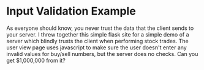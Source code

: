 Input Validation Example
========================

As everyone should know, you never trust the data that the client sends to your server. I threw together this simple flask site for a simple demo of a server which blindly trusts the client when performing stock trades. The user view page uses javascript to make sure the user doesn't enter any invalid values for buy/sell numbers, but the server does no checks. Can you get $1,000,000 from it?
